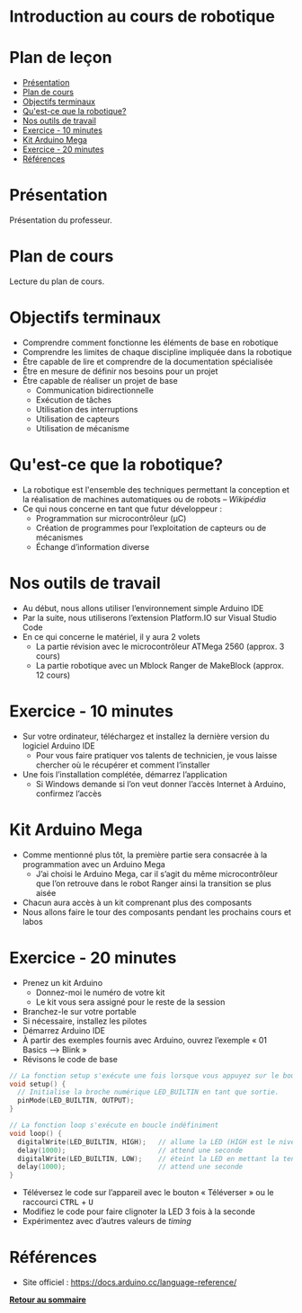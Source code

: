 # Introduction au cours de robotique <!-- omit in toc -->

# Plan de leçon <!-- omit in toc -->
- [Présentation](#présentation)
- [Plan de cours](#plan-de-cours)
- [Objectifs terminaux](#objectifs-terminaux)
- [Qu'est-ce que la robotique?](#quest-ce-que-la-robotique)
- [Nos outils de travail](#nos-outils-de-travail)
- [Exercice - 10 minutes](#exercice---10-minutes)
- [Kit Arduino Mega](#kit-arduino-mega)
- [Exercice - 20 minutes](#exercice---20-minutes)
- [Références](#références)


# Présentation
Présentation du professeur.

# Plan de cours
Lecture du plan de cours.

# Objectifs terminaux
- Comprendre comment fonctionne les éléments de base en robotique
- Comprendre les limites de chaque discipline impliquée dans la robotique
- Être capable de lire et comprendre de la documentation spécialisée
- Être en mesure de définir nos besoins pour un projet
- Être capable de réaliser un projet de base
  - Communication bidirectionnelle
  - Exécution de tâches
  - Utilisation des interruptions
  - Utilisation de capteurs
  - Utilisation de mécanisme

# Qu'est-ce que la robotique?
- La robotique est l'ensemble des techniques permettant la conception et la réalisation de machines automatiques ou de robots – *Wikipédia*
- Ce qui nous concerne en tant que futur développeur :
  - Programmation sur microcontrôleur (µC)
  - Création de programmes pour l’exploitation de capteurs ou de mécanismes
  - Échange d’information diverse

# Nos outils de travail
- Au début, nous allons utiliser l’environnement simple Arduino IDE
- Par la suite, nous utiliserons l’extension Platform.IO sur Visual Studio Code
- En ce qui concerne le matériel, il y aura 2 volets
  - La partie révision avec le microcontrôleur ATMega 2560 (approx. 3 cours)
  - La partie robotique avec un Mblock Ranger de MakeBlock (approx. 12 cours)

# Exercice - 10 minutes
- Sur votre ordinateur, téléchargez et installez la dernière version du logiciel Arduino IDE
  - Pour vous faire pratiquer vos talents de technicien, je vous laisse chercher où le récupérer et comment l’installer
- Une fois l’installation complétée, démarrez l’application
  - Si Windows demande si l’on veut donner l’accès Internet à Arduino, confirmez l’accès

# Kit Arduino Mega
- Comme mentionné plus tôt, la première partie sera consacrée à la programmation avec un Arduino Mega
  - J’ai choisi le Arduino Mega, car il s’agit du même microcontrôleur que l’on retrouve dans le robot Ranger ainsi la transition se plus aisée
- Chacun aura accès à un kit comprenant plus des composants
- Nous allons faire le tour des composants pendant les prochains cours et labos

# Exercice - 20 minutes
- Prenez un kit Arduino
  - Donnez-moi le numéro de votre kit
  - Le kit vous sera assigné pour le reste de la session
- Branchez-le sur votre portable
- Si nécessaire, installez les pilotes
- Démarrez Arduino IDE
- À partir des exemples fournis avec Arduino, ouvrez l’exemple « 01 Basics --> Blink »
- Révisons le code de base

```cpp
// La fonction setup s'exécute une fois lorsque vous appuyez sur le bouton de réinitialisation ou alimentez la carte
void setup() {
  // Initialise la broche numérique LED_BUILTIN en tant que sortie.
  pinMode(LED_BUILTIN, OUTPUT);
}

// La fonction loop s'exécute en boucle indéfiniment
void loop() {
  digitalWrite(LED_BUILTIN, HIGH);   // allume la LED (HIGH est le niveau de tension)
  delay(1000);                       // attend une seconde
  digitalWrite(LED_BUILTIN, LOW);    // éteint la LED en mettant la tension à LOW
  delay(1000);                       // attend une seconde
}

```

- Téléversez le code sur l’appareil avec le bouton « Téléverser » ou le raccourci <kbd>CTRL</kbd> + <kbd>U</kbd>
- Modifiez le code pour faire clignoter la LED 3 fois à la seconde
- Expérimentez avec d’autres valeurs de *timing*

# Références
- Site officiel : https://docs.arduino.cc/language-reference/

**[Retour au sommaire](../README.md)**

